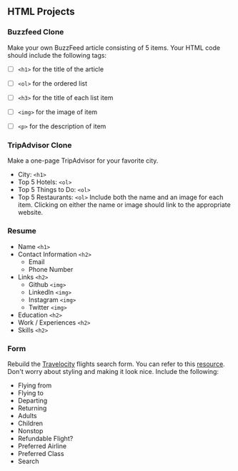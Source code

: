 ## HTML Projects

### Buzzfeed Clone
Make your own BuzzFeed article consisting of 5 items. Your HTML code should include the following tags:
- [ ] `<h1>` for the title of the article
- [ ] `<ol>` for the ordered list
- [ ] `<h3>` for the title of each list item
- [ ] `<img>` for the image of item
- [ ] `<p>` for the description of item


### TripAdvisor Clone
Make a one-page TripAdvisor for your favorite city.
* City: `<h1>`
* Top 5 Hotels: `<ol>`
* Top 5 Things to Do: `<ol>`
* Top 5 Restaurants: `<ol>`
Include both the name and an image for each item. Clicking on either the name or image should link to the appropriate website.

### Resume
- Name `<h1>`
- Contact Information `<h2>`
  - Email
  - Phone Number
- Links `<h2>`
  - Github `<img>`
  - LinkedIn `<img>`
  - Instagram `<img>`
  - Twitter `<img>`
- Education `<h2>`
- Work / Experiences `<h2>`
- Skills `<h2>`

### Form
Rebuild the [Travelocity](https://www.travelocity.com/Flights) flights search form.
You can refer to this [resource](http://www.htmldog.com/guides/html/beginner/forms/).
Don't worry about styling and making it look nice. Include the following:
- Flying from
- Flying to
- Departing
- Returning
- Adults
- Children
- Nonstop
- Refundable Flight?
- Preferred Airline
- Preferred Class
- Search
